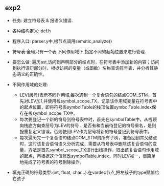 ## exp2

- 任务: 建立符号表 & 报语义错误.
- 各种结构定义: def.h
- 程序入口: parser.y中,根节点调用sematic_analyze()
- 符号表:全局只有一个表,不同作用域下,指定不同的起始位置来进行管理.
- 要怎么做: 遍历ast,访问到声明部分的结点时，在符号表中添加新的内容；访问到执行语句部分时，根据访问的变量（或函数）名称查询符号表，并分析其静态语义的正确性。
- 不同作用域的处理: 
    - LEV(层号)表示不同作用域,每次遇到一个复合语句的结点COM_STM，首先对LEV加1,并使用栈symbol_scope_TX，记录该作用域变量在符号表中的起点位置，即将符号表symbolTable的栈顶位置symbolTable.index保存在栈symbol_scope_TX中。
    - 每次要登记一个新的符号到符号表中时，首先在symbolTable中，从栈顶向栈底方向查层号为LEV的符号，是否有和当前待登记的符号重名，是则报重复定义错误，否则使用LEV作为层号将新的符号登记到符号表中。
    - 每次遍历完一个复合语句结点COM_STM的所有子树，准备回到其父结点时，这时该复合语句语义分析完成，需要从符号表中删除该复合语句的变量，方法是首先symbol_scope_TX进行出栈操作，取出该复合语句作用域的起点，再根据这个值修改symbolTable.index，同时LEV减一，很简单地完成了符号表的符号删除操作。

- 填充正确的符号类型:(int, float, char...):在vardec节点,把左孩子的type赋值给右孩子
    


